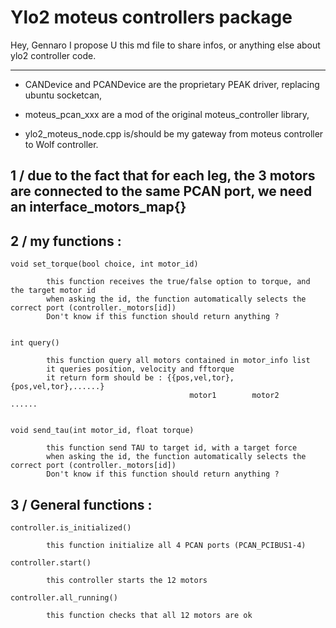 # Ylo2 moteus controllers package

Hey, Gennaro
I propose U this md file to share infos, or anything else about ylo2 controller code.

----------------------------------------------------------------------------------------

- CANDevice and PCANDevice are the proprietary PEAK driver, replacing ubuntu socketcan,

- moteus_pcan_xxx are a mod of the original moteus_controller library,

- ylo2_moteus_node.cpp is/should be  my gateway from moteus controller to Wolf controller.

## 1 / due to the fact that for each leg, the 3 motors are connected to the same PCAN port, we need an interface_motors_map{}

## 2 / my functions :


    void set_torque(bool choice, int motor_id) 

            this function receives the true/false option to torque, and the target motor id
            when asking the id, the function automatically selects the correct port (controller._motors[id])
            Don't know if this function should return anything ?


    int query()

            this function query all motors contained in motor_info list
            it queries position, velocity and fftorque
            it return form should be : {{pos,vel,tor}, {pos,vel,tor},......}
                                            motor1        motor2     ......


    void send_tau(int motor_id, float torque)

            this function send TAU to target id, with a target force
            when asking the id, the function automatically selects the correct port (controller._motors[id])
            Don't know if this function should return anything ?

## 3 / General functions :

    controller.is_initialized()

            this function initialize all 4 PCAN ports (PCAN_PCIBUS1-4)
    
    controller.start()

            this controller starts the 12 motors
    
    controller.all_running()

            this function checks that all 12 motors are ok
    
